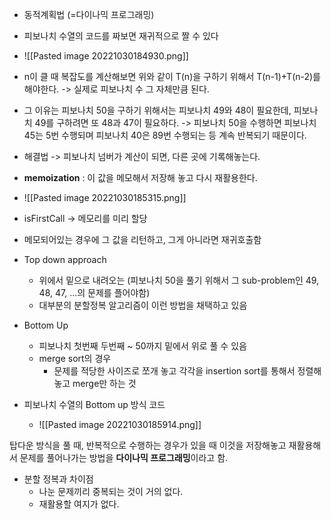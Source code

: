 - 동적계획법 (=다이나믹 프로그래밍)
- 피보나치 수열의 코드를 짜보면 재귀적으로 짤 수 있다
- ![[Pasted image 20221030184930.png]]
- n이 클 때 복잡도를 계산해보면 위와 같이 T(n)을 구하기 위해서 T(n-1)+T(n-2)를 해야한다. -> 실제로 피보나치 수 그 자체만큼 된다.
- 그 이유는 피보나치 50을 구하기 위해서는 피보나치 49와 48이 필요한데, 피보나치 49를 구하려면 또 48과 47이 필요하다. -> 피보나치 50을 수행하면 피보나치 45는 5번 수행되며 피보나치 40은 89번 수행되는 등 계속 반복되기 때문이다.
- 해결법 -> 피보나치 넘버가 계산이 되면, 다른 곳에 기록해놓는다.
- __memoization__ : 이 값을 메모해서 저장해 놓고 다시 재활용한다.
- ![[Pasted image 20221030185315.png]]
-  isFirstCall -> 메모리를 미리 할당
- 메모되어있는 경우에 그 값을 리턴하고, 그게 아니라면 재귀호출함
- Top down approach
	- 위에서 밑으로 내려오는 (피보나치 50을 풀기 위해서 그 sub-problem인 49, 48, 47, ...의 문제를 플어야함)
	- 대부분의 분할정복 알고리즘이 이런 방법을 채택하고 있음

- Bottom Up
	- 피보나치 첫번째 두번째 ~ 50까지 밑에서 위로 풀 수 있음
	- merge sort의 경우 
		- 문제를 적당한 사이즈로 쪼개 놓고 각각을 insertion sort를 통해서 정렬해놓고 merge만 하는 것
- 피보나치 수열의 Bottom up 방식 코드
	- ![[Pasted image 20221030185914.png]]

탑다운 방식을 풀 때, 반복적으로 수행하는 경우가 있을 때 이것을 저장해놓고 재활용해서 문제를 풀어나가는 방법을 **다이나믹 프로그래밍**이라고 함.
- 분할 정복과 차이점
	- 나눈 문제끼리 중복되는 것이 거의 없다.
	- 재활용할 여지가 없다.